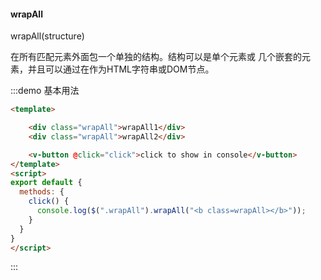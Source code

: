 #### wrapAll

wrapAll(structure) 

在所有匹配元素外面包一个单独的结构。结构可以是单个元素或 几个嵌套的元素，并且可以通过在作为HTML字符串或DOM节点。

:::demo 基本用法
```html
<template>

    <div class="wrapAll">wrapAll1</div>
    <div class="wrapAll">wrapAll2</div>

    <v-button @click="click">click to show in console</v-button>
</template>
<script>
export default {
  methods: {
    click() {
      console.log($(".wrapAll").wrapAll("<b class=wrapAll></b>"));
    }
  }
}
</script>
```
:::
